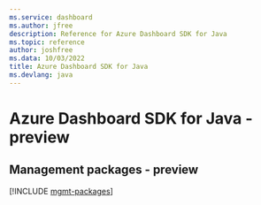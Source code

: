 ```yaml
---
ms.service: dashboard
ms.author: jfree
description: Reference for Azure Dashboard SDK for Java
ms.topic: reference
author: joshfree
ms.data: 10/03/2022
title: Azure Dashboard SDK for Java
ms.devlang: java
---
```

# Azure Dashboard SDK for Java - preview

## Management packages - preview
[!INCLUDE [mgmt-packages](dashboard-mgmt-index.md)]